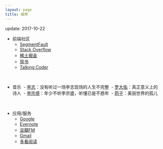 ```yaml
---
layout: page
title: 推荐
---
```


update: 2017-10-22


+ 前端社区
  - [SegmentFault](https://segmentfault.com/)
  - [Stack Overflow](https://stackoverflow.com/)
  - [稀土掘金](https://juejin.im/)
  - [简书](http://www.jianshu.com/)
  - [Talking Coder](https://www.talkingcoder.com/)

<br/>

+ 音乐
  - [李志](http://music.163.com/#/artist?id=3681)：没有听过一场李志现场的人生不完整
  - [罗大佑](http://music.163.com/#/artist?id=3686)：真正意义上的诗人
  - [李宗盛](http://music.163.com/#/artist?id=3683)：年少不听李宗盛，听懂已是不惑年
  - [筠子](http://music.163.com/#/artist?id=8145)：美丽世界的孤儿

<br/>

+ 应用/服务
  - [Google](https://www.google.com/)
  - [Evernote](https://evernote.com/)
  - [豆瓣FM](https://douban.fm/)
  - [Gmail](https://www.google.com/gmail/)
  - [多看阅读](http://www.duokan.com/)
